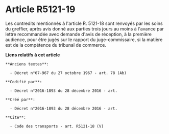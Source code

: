 # Article R5121-19

Les contredits mentionnés à l'article R. 5121-18 sont renvoyés par les soins du greffier, après avis donné aux parties trois
jours au moins à l'avance par lettre recommandée avec demande d'avis de réception, à la première audience, pour être jugés
sur le rapport du juge-commissaire, si la matière est de la compétence du tribunal de commerce.

**Liens relatifs à cet article**

	**Anciens textes**:

	  - Décret n°67-967 du 27 octobre 1967 - art. 78 (Ab)

	**Codifié par**:

	  - Décret n°2016-1893 du 28 décembre 2016 - art.

	**Créé par**:

	  - Décret n°2016-1893 du 28 décembre 2016 - art.

	**Cite**:

	  - Code des transports - art. R5121-18 (V)
